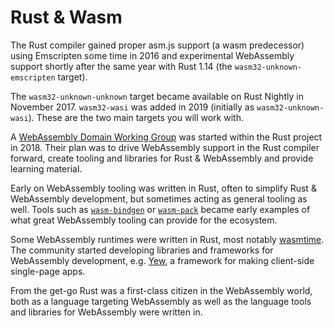 # Rust & Wasm

The Rust compiler gained proper asm.js support (a wasm predecessor) using Emscripten some time in 2016
and experimental WebAssembly support shortly after the same year with Rust 1.14 (the `wasm32-unknown-emscripten` target).

The `wasm32-unknown-unknown` target became available on Rust Nightly in November 2017.
`wasm32-wasi` was added in 2019 (initially as `wasm32-unknown-wasi`).
These are the two main targets you will work with.

A [WebAssembly Domain Working Group](https://github.com/rustwasm/) was started within the Rust project in 2018.
Their plan was to drive WebAssembly support in the Rust compiler forward,
create tooling and libraries for Rust & WebAssembly and provide learning material.

Early on WebAssembly tooling was written in Rust,
often to simplify Rust & WebAssembly development,
but sometimes acting as general tooling as well.
Tools such as [`wasm-bindgen`](https://github.com/rustwasm/wasm-bindgen)
or [`wasm-pack`](https://github.com/rustwasm/wasm-pack)
became early examples of what great WebAssembly tooling can provide for the ecosystem.

Some WebAssembly runtimes were written in Rust, most notably [wasmtime](https://wasmtime.dev/).
The community started developing libraries and frameworks for WebAssembly development,
e.g. [Yew](https://crates.io/crates/yew), a framework for making client-side single-page apps.

From the get-go Rust was a first-class citizen in the WebAssembly world,
both as a language targeting WebAssembly as well as the language tools and libraries for WebAssembly were written in.
